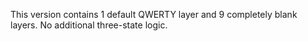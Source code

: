 This version contains 1 default QWERTY layer and 9 completely blank layers.
No additional three-state logic.
